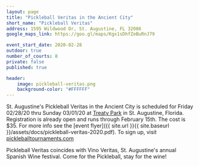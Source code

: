 ```yaml
---
layout: page
title: "Pickleball Veritas in the Ancient City"
short_name: "Pickleball Veritas"
address: 1595 Wildwood Dr, St. Augustine, FL 32086
google_maps_link: https://goo.gl/maps/Kgx1sDhfZeBuRnJ79

event_start_date: 2020-02-28
outdoor: true
number_of_courts: 8
private: false
published: true

header:
    image: pickleball-veritas.png
    background-color: "#FFFFFF"
---
```

<!--more-->

St. Augustine's Pickleball Veritas in the Ancient City is scheduled for Friday 02/28/20 thru Sunday 03/01/20 at [Treaty Park](https://goo.gl/maps/Kgx1sDhfZeBuRnJ79) in St. Augustine, Florida. Registration is already open and runs through February 15th. The cost is $35. For more info see the [event flyer]({{ site.url }}{{ site.baseurl }}/assets/docs/pickleball-veritas-2020.pdf).  To sign up, visit [pickleballtournaments.com](https://www.pickleballtournaments.com/tournamentinfo.pl?tid=3455)

Pickleball Veritas coincides with Vino Veritas, St. Augustine's annual Spanish Wine festival. Come for the Pickleball, stay for the wine!
